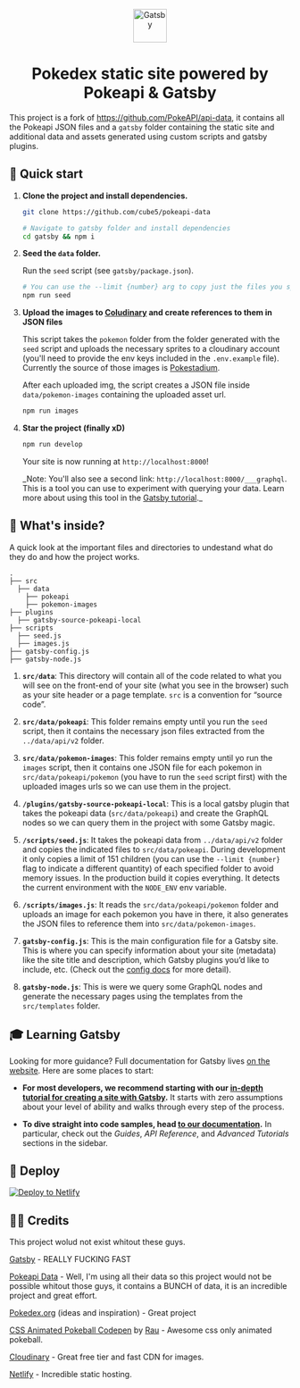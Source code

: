 <p align="center">
  <a href="https://www.gatsbyjs.org">
    <img alt="Gatsby" src="https://www.gatsbyjs.org/monogram.svg" width="60" />
  </a>
</p>
<h1 align="center">
  Pokedex static site powered by Pokeapi & Gatsby
</h1>

This project is a fork of https://github.com/PokeAPI/api-data, it contains all the Pokeapi JSON files and a `gatsby` folder containing the static site and additional data and assets generated using custom scripts and gatsby plugins.

## 🚀 Quick start

1.  **Clone the project and install dependencies.**

    ```sh
    git clone https://github.com/cube5/pokeapi-data
    ```

    ```sh
    # Navigate to gatsby folder and install dependencies
    cd gatsby && npm i
    ```

1.  **Seed the `data` folder.**

    Run the `seed` script (see `gatsby/package.json`).

    ```sh
    # You can use the --limit {number} arg to copy just the files you specify
    npm run seed
    ```

1.  **Upload the images to [Coludinary](https://cloudinary.com/) and create references to them in JSON files**

    This script takes the `pokemon` folder from the folder generated with the `seed` script and uploads the necessary sprites to a cloudinary account (you'll need to provide the env keys included in the `.env.example` file). Currently the source of those images is [Pokestadium](http://pokestadium.com/).

    After each uploaded img, the script creates a JSON file inside `data/pokemon-images` containing the uploaded asset url.

    ```sh
    npm run images
    ```

1.  **Star the project (finally xD)**

    ```sh
    npm run develop
    ```

    Your site is now running at `http://localhost:8000`!

    \_Note: You'll also see a second link: `http://localhost:8000/___graphql`. This is a tool you can use to experiment with querying your data. Learn more about using this tool in the [Gatsby tutorial](https://www.gatsbyjs.org/tutorial/part-five/#introducing-graphiql).\_

## 🧐 What's inside?

A quick look at the important files and directories to undestand what do they do and how the project works.

    .
    ├── src
      ├── data
        ├── pokeapi
        ├── pokemon-images
    ├── plugins
      ├── gatsby-source-pokeapi-local
    ├── scripts
      ├── seed.js
      ├── images.js
    ├── gatsby-config.js
    ├── gatsby-node.js

1.  **`src/data`**: This directory will contain all of the code related to what you will see on the front-end of your site (what you see in the browser) such as your site header or a page template. `src` is a convention for “source code”.

1.  **`src/data/pokeapi`**: This folder remains empty until you run the `seed` script, then it contains the necessary json files extracted from the `../data/api/v2` folder.

1.  **`src/data/pokemon-images`**: This folder remains empty until yo run the `images` script, then it contains one JSON file for each pokemon in `src/data/pokeapi/pokemon` (you have to run the `seed` script first) with the uploaded images urls so we can use them in the project.

1.  **`/plugins/gatsby-source-pokeapi-local`**: This is a local gatsby plugin that takes the pokeapi data (`src/data/pokeapi`) and create the GraphQL nodes so we can query them in the project with some Gatsby magic.

1.  **`/scripts/seed.js`**: It takes the pokeapi data from `../data/api/v2` folder and copies the indicated files to `src/data/pokeapi`. During development it only copies a limit of 151 children (you can use the `--limit {number}` flag to indicate a different quantity) of each specified folder to avoid memory issues. In the production build it copies everything. It detects the current environment with the `NODE_ENV` env variable.

1.  **`/scripts/images.js`**: It reads the `src/data/pokeapi/pokemon` folder and uploads an image for each pokemon you have in there, it also generates the JSON files to reference them into `src/data/pokemon-images`.

1.  **`gatsby-config.js`**: This is the main configuration file for a Gatsby site. This is where you can specify information about your site (metadata) like the site title and description, which Gatsby plugins you’d like to include, etc. (Check out the [config docs](https://www.gatsbyjs.org/docs/gatsby-config/) for more detail).

1.  **`gatsby-node.js`**: This is were we query some GraphQL nodes and generate the necessary pages using the templates from the `src/templates` folder.

## 🎓 Learning Gatsby

Looking for more guidance? Full documentation for Gatsby lives [on the website](https://www.gatsbyjs.org/). Here are some places to start:

- **For most developers, we recommend starting with our [in-depth tutorial for creating a site with Gatsby](https://www.gatsbyjs.org/tutorial/).** It starts with zero assumptions about your level of ability and walks through every step of the process.

- **To dive straight into code samples, head [to our documentation](https://www.gatsbyjs.org/docs/).** In particular, check out the _Guides_, _API Reference_, and _Advanced Tutorials_ sections in the sidebar.

## 💫 Deploy

[![Deploy to Netlify](https://www.netlify.com/img/deploy/button.svg)](https://app.netlify.com/start/deploy?repository=https://github.com/gatsbyjs/gatsby-starter-default)

## 🙏🏽 Credits

This project wolud not exist whitout these guys.

[Gatsby](https://github.com/gatsbyjs/gatsby) - REALLY FUCKING FAST

[Pokeapi Data](https://github.com/PokeAPI/api-data) - Well, I'm using all their data so this project would not be possible whitout those guys, it contains a BUNCH of data, it is an incredible project and great effort.

[Pokedex.org](https://pokedex.org) (ideas and inspiration) - Great project

[CSS Animated Pokeball Codepen](https://codepen.io/raubaca/pen/obaZmG) by [Rau](https://codepen.io/raubaca/#) - Awesome css only animated pokeball.

[Cloudinary](https://cloudinary.com) - Great free tier and fast CDN for images.

[Netlify](https://www.netlify.com) - Incredible static hosting.
